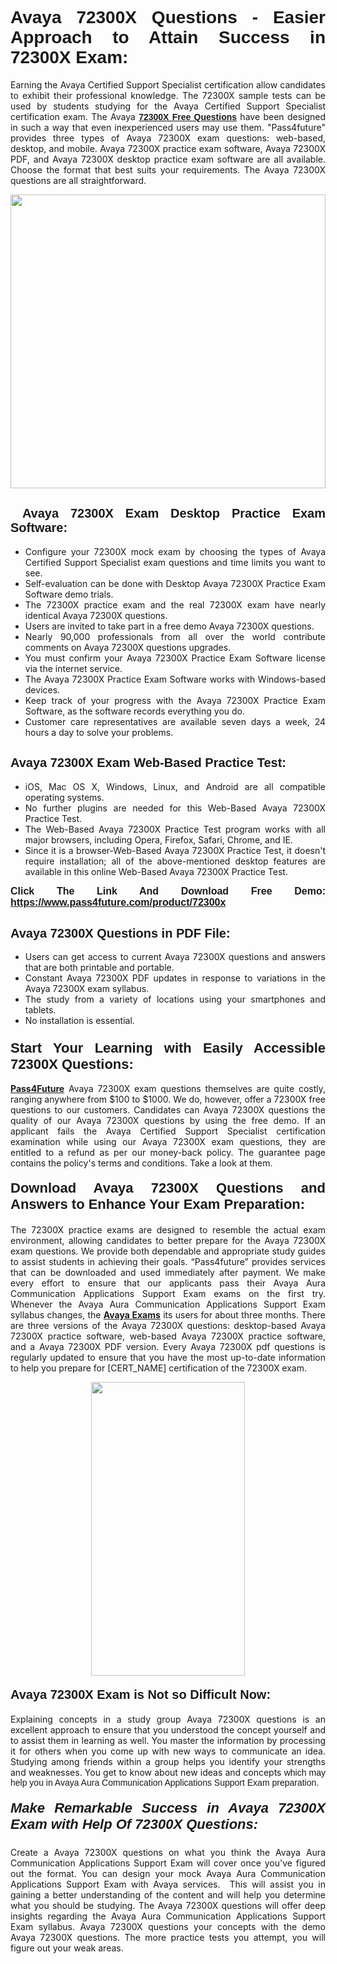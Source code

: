 <h1 style="text-align: justify;"><span style="font-family:Tahoma,Geneva,sans-serif;"><strong>Avaya 72300X Questions - Easier Approach to Attain Success in 72300X Exam:</strong></span></h1>

<p style="text-align: justify;">Earning the Avaya Certified Support Specialist certification allow candidates to exhibit their professional knowledge. The 72300X sample tests can be used by students studying for the Avaya Certified Support Specialist certification exam. The Avaya <a href="https://www.pass4future.com/questions/avaya/72300x"><span style="font-family:Tahoma,Geneva,sans-serif;"><strong>72300X Free Questions</strong></span></a> have been designed in such a way that even inexperienced users may use them. "Pass4future" provides three types of Avaya 72300X exam questions: web-based, desktop, and mobile. Avaya 72300X practice exam software, Avaya 72300X PDF, and Avaya 72300X desktop practice exam software are all available. Choose the format that best suits your requirements. The Avaya 72300X questions are all straightforward.</p>

<p style="text-align: justify;"><a href="https://www.pass4future.com/product/72300x"><img alt="" src="https://lh3.googleusercontent.com/pw/AM-JKLU5_aushiRQbaoUdVonD_1om6esFnUm_j21jdeI1V3aesz_ETcO2Y8QVj0ZamD1vJ__MzXKNoh3XzzrDTXgudBuMwEatvdphNwcixeZDIncATvFdVanIchOfqVuIJHbWkG03KYMH2pwXnb7WaAnvI3g=w1366-h490-no?authuser=0" style="width: 100%; height: 470px;" /></a></p>

<h2 style="text-align: justify;"><strong><span style="font-family:Tahoma,Geneva,sans-serif;"><span style="font-size:20px;"> Avaya 72300X Exam Desktop Practice Exam Software:</span></span></strong></h2>

<ul>
	<li style="text-align: justify;">Configure your 72300X mock exam by choosing the types of Avaya Certified Support Specialist exam questions and time limits you want to see.</li>
	<li style="text-align: justify;">Self-evaluation can be done with Desktop Avaya 72300X Practice Exam Software demo trials.</li>
	<li style="text-align: justify;">The 72300X practice exam and the real 72300X exam have nearly identical Avaya 72300X questions.</li>
	<li style="text-align: justify;">Users are invited to take part in a free demo Avaya 72300X questions.</li>
	<li style="text-align: justify;">Nearly 90,000 professionals from all over the world contribute comments on Avaya 72300X questions upgrades.</li>
	<li style="text-align: justify;">You must confirm your Avaya 72300X Practice Exam Software license via the internet service.</li>
	<li style="text-align: justify;">The Avaya 72300X Practice Exam Software works with Windows-based devices.</li>
	<li style="text-align: justify;">Keep track of your progress with the Avaya 72300X Practice Exam Software, as the software records everything you do.</li>
	<li style="text-align: justify;">Customer care representatives are available seven days a week, 24 hours a day to solve your problems.</li>
</ul>

<h2 style="text-align: justify;"><span style="font-family:Tahoma,Geneva,sans-serif;"><strong><span style="font-size:20px;">Avaya 72300X Exam Web-Based Practice Test:</span></strong></span></h2>

<ul>
	<li style="text-align: justify;">iOS, Mac OS X, Windows, Linux, and Android are all compatible operating systems.</li>
	<li style="text-align: justify;">No further plugins are needed for this Web-Based Avaya 72300X Practice Test.</li>
	<li style="text-align: justify;">The Web-Based Avaya 72300X Practice Test program works with all major browsers, including Opera, Firefox, Safari, Chrome, and IE.</li>
	<li style="text-align: justify;">Since it is a browser-Web-Based Avaya 72300X Practice Test, it doesn't require installation; all of the above-mentioned desktop features are available in this online Web-Based Avaya 72300X Practice Test.</li>
</ul>

<p style="text-align: justify;"><span style="font-family:Tahoma,Geneva,sans-serif;"><span style="font-size:16px;"><strong>Click The Link And Download Free Demo:</strong></span></span> <a href="https://www.pass4future.com/product/72300x"><span style="font-family:Tahoma,Geneva,sans-serif;"><span style="font-size:16px;"><strong>https://www.pass4future.com/product/72300x</strong></span></span></a></p>

<h2 style="text-align: justify;"><strong><span style="font-family:Tahoma,Geneva,sans-serif;"><span style="font-size:20px;">Avaya 72300X Questions in PDF File:</span></span></strong></h2>

<ul>
	<li style="text-align: justify;">Users can get access to current Avaya 72300X questions and answers that are both printable and portable.</li>
	<li style="text-align: justify;">Constant Avaya 72300X PDF updates in response to variations in the Avaya 72300X exam syllabus.</li>
	<li style="text-align: justify;">The study from a variety of locations using your smartphones and tablets.</li>
	<li style="text-align: justify;">No installation is essential.</li>
</ul>

<h3 style="text-align: justify;"><span style="font-family:Tahoma,Geneva,sans-serif;"><strong><span style="font-size:22px;">Start Your Learning with Easily Accessible 72300X Questions:</span></strong></span></h3>

<p style="text-align: justify;"><strong><a href="https://www.pass4future.com/">Pass4Future</a></strong> Avaya 72300X exam questions themselves are quite costly, ranging anywhere from $100 to $1000. We do, however, offer a 72300X free questions to our customers. Candidates can Avaya 72300X questions the quality of our Avaya 72300X questions by using the free demo. If an applicant fails the Avaya Certified Support Specialist certification examination while using our Avaya 72300X exam questions, they are entitled to a refund as per our money-back policy. The guarantee page contains the policy's terms and conditions. Take a look at them.</p>

<h4 style="text-align: justify;"><strong><span style="font-family:Tahoma,Geneva,sans-serif;"><span style="font-size:22px;">Download Avaya 72300X Questions and Answers to Enhance Your Exam Preparation:</span></span></strong></h4>

<p style="text-align: justify;">The 72300X practice exams are designed to resemble the actual exam environment, allowing candidates to better prepare for the Avaya 72300X exam questions. We provide both dependable and appropriate study guides to assist students in achieving their goals. “Pass4future” provides services that can be downloaded and used immediately after payment. We make every effort to ensure that our applicants pass their Avaya Aura Communication Applications Support Exam exams on the first try. Whenever the Avaya Aura Communication Applications Support Exam syllabus changes, the <strong><a href="https://www.pass4future.com/avaya">Avaya Exams</a></strong> its users for about three months. There are three versions of the Avaya 72300X questions: desktop-based Avaya 72300X practice software, web-based Avaya 72300X practice software, and a Avaya 72300X PDF version. Every Avaya 72300X pdf questions is regularly updated to ensure that you have the most up-to-date information to help you prepare for [CERT_NAME] certification of the 72300X exam.</p>

<p style="text-align: center;"><a href="https://www.pass4future.com/product/72300x"><img alt="" src="https://lh3.googleusercontent.com/pw/AM-JKLV3yUm3jiqqIo1xIsj1VJ_UeysYexQY-pRYO0rIFl3vg11QZioN-gzffpw2AfKqFynWuvoXOreWrWS0swpr4xmOSWfwII2jvatteuqrfxiWGFBSHPiZUCoi33jqeymK5dmu-0enyX6tayRCAMHw05jv=s617-no?authuser=0" style="width: 70%; height: 470px;" /></a></p>

<h4 style="text-align: justify;"><strong><span style="font-family:Tahoma,Geneva,sans-serif;"><span style="font-size:20px;">Avaya 72300X Exam is Not so Difficult Now:</span></span></strong></h4>

<p style="text-align: justify;">Explaining concepts in a study group Avaya 72300X questions is an excellent approach to ensure that you understood the concept yourself and to assist them in learning as well. You master the information by processing it for others when you come up with new ways to communicate an idea. Studying among friends within a group helps you identify your strengths and weaknesses. You get to know about new ideas and concepts <span style="font-family:Tahoma,Geneva,sans-serif;">which may help you in Avaya Aura Communication Applications Support Exam preparation.</span></p>

<h5 style="text-align: justify;"><span style="font-family:Tahoma,Geneva,sans-serif;"><span style="font-size:22px;"><strong>Make Remarkable Success in Avaya 72300X Exam with Help Of 72300X Questions:</strong></span></span></h5>

<p style="text-align: justify;">Create a Avaya 72300X questions on what you think the Avaya Aura Communication Applications Support Exam will cover once you've figured out the format. You can design your mock Avaya Aura Communication Applications Support Exam with Avaya services.  This will assist you in gaining a better understanding of the content and will help you determine what you should be studying. The Avaya 72300X questions will offer deep insights regarding the Avaya Aura Communication Applications Support Exam syllabus. Avaya 72300X questions your concepts with the demo Avaya 72300X questions. The more practice tests you attempt, you will figure out your weak areas.</p>
